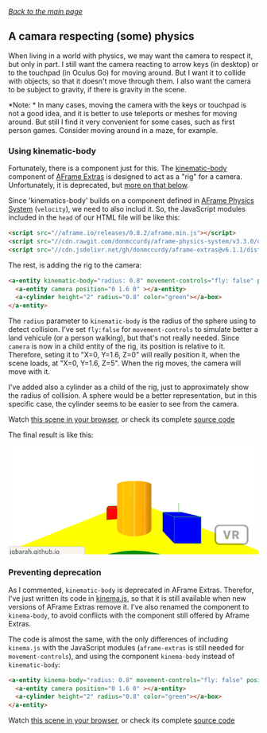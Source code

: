 
*[Back to the main page](../README.md)*

## A camara respecting (some) physics

When living in a world with physics, we may want the camera to
respect it, but only in part. I still want the camera reacting to
arrow keys (in desktop) or to the touchpad (in Oculus Go) for moving around.
But I want it to collide with objects, so that it doesn't move through them.
I also want the camera to be subject to gravity, if there is gravity in the scene.

*Note: * In many cases, moving the camera with the keys or touchpad is not a good idea,
and it is better to use teleports or meshes for moving around.
But still I find it very convenient for some cases, such as
first person games. Consider moving around in a maze, for example.

### Using kinematic-body

Fortunately, there is a component just for this.
The [kinematic-body](https://github.com/donmccurdy/aframe-extras/blob/master/src/misc/kinematic-body.js)
component of [AFrame Extras](https://github.com/donmccurdy/aframe-extras)
is designed to act as a "rig" for a camera. Unfortunately, it is deprecated,
but [more on that below](#deprecation).

Since 'kinematics-body' builds on a component defined in
[AFrame Physics System](https://github.com/donmccurdy/aframe-physics-system/)
(`velocity`), we need to also includ it.
So, the JavaScript modules included in the `head` of our HTML file will be like this:

```html
<script src="//aframe.io/releases/0.8.2/aframe.min.js"></script>
<script src="//cdn.rawgit.com/donmccurdy/aframe-physics-system/v3.3.0/dist/aframe-physics-system.min.js"></script>
<script src="//cdn.jsdelivr.net/gh/donmccurdy/aframe-extras@v6.1.1/dist/aframe-extras.min.js"></script>
```

The rest, is adding the rig to the camera:

```html
<a-entity kinematic-body="radius: 0.8" movement-controls="fly: false" position="0 0 5" look-controls>
  <a-entity camera position="0 1.6 0" ></a-entity>
  <a-cylinder height="2" radius="0.8" color="green"></a-box>
</a-entity>
```

The `radius` parameter to `kinematic-body` is the radius of the sphere using to detect collision.
I've set `fly:false` for `movement-controls` to simulate better
a land vehicule (or a person walking), but that's not really needed.
Since `camera` is now in a child entity of the rig, its position is relative to it.
Therefore, seting it to "X=0, Y=1.6, Z=0" will really position it,
when the scene loads, at  "X=0, Y=1.6, Z=5". When the rig moves,
the camera will move with it.

I've added also a cylinder as a child of the rig, just to approximately show
the radius of collision. A sphere would be a better representation, but in this
specific case, the cylinder seems to be easier to see from the camera.

Watch [this scene in your browser](camera.html),
or check its complete [source code](https://github.com/jgbarah/aframe-playground/blob/master/physics-02/camera.html)

The final result is like this:

![Physics camera](aframe-camera.gif)

### Preventing deprecation
<a name="deprecation"></a>

As I commented, `kinematic-body` is deprecated in AFrame Extras.
Therefor, I've just written its code in
[kinema.js](https://github.com/jgbarah/aframe-playground/blob/master/physics-02/kinema.js),
so that it is still available when new versions of AFrame Extras remove it.
I've also renamed the component to `kinema-body`, to avoid 
conflicts with the component still offered by Aframe Extras.

The code is almost the same, with the only differences of
including `kinema.js` with the JavaScript modules
(`aframe-extras` is still needed for `movement-controls`), and using
the component `kinema-body` instead of `kinematic-body`:

```html
<a-entity kinema-body="radius: 0.8" movement-controls="fly: false" position="0 0 5" look-controls>
  <a-entity camera position="0 1.6 0" ></a-entity>
  <a-cylinder height="2" radius="0.8" color="green"></a-box>
</a-entity>
```

Watch [this scene in your browser](camera-2.html),
or check its complete [source code](https://github.com/jgbarah/aframe-playground/blob/master/physics-02/camera-2.html)
